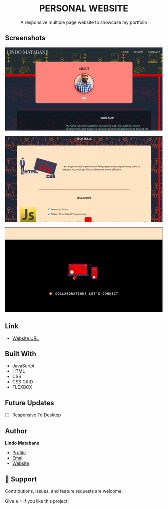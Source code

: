 <h1 align="center">PERSONAL WEBSITE</h1>

<p align="center">
  A responsive multiple page website to showcase my portfolio
</p>

## Screenshots

![Home Page](./images/sitepreview.jpg "Home Page")

![Resume Page](./images/sitepreview1.jpg "Resume Page")

![Contact Page](./images/sitepreview2.jpg "Contact Page")

## Link

- [Website URL](https://lindo-code.github.io/personal_website/ "View Website")

## Built With

- JavaScript
- HTML
- CSS
- CSS GRID
- FLEXBOX

## Future Updates

- [ ] Responsive To Desktop

## Author

**Lindo Matabane**

- [Profile](https://github.com/Lindo-code "Rohit jain")
- [Email](mailto:sdrowvieli1@gmail.com?subject=Hi "Hi!")
- [Website](https://lindo-code.github.io/personal_website/ "Welcome")

## 🤝 Support

Contributions, issues, and feature requests are welcome!

Give a ⭐️ if you like this project!